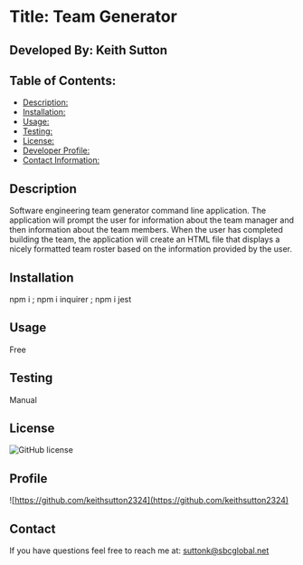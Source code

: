 
# Title: Team Generator

## Developed By: Keith Sutton

## Table of Contents:
* [Description: ](#description)
* [Installation: ](#installation)
* [Usage: ](#usage) 
* [Testing: ](#testing) 
* [License: ](#license) 
* [Developer Profile: ](#profile) 
* [Contact Information: ](#contact) 

## Description
Software engineering team generator command line application. The application will prompt the user for information about the team manager and then information about the team members. When the user has completed building the team, the application will create an HTML file that displays a nicely formatted team roster based on the information provided by the user. 

## Installation
npm i ; npm i inquirer ; npm i jest

## Usage
Free

## Testing
Manual

## License
![GitHub license](https://img.shields.io/badge/license-MIT-blue.svg)

## Profile
![https://github.com/keithsutton2324](https://github.com/keithsutton2324)

## Contact
If you have questions feel free to reach me at: suttonk@sbcglobal.net
    